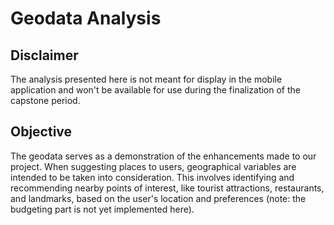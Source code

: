 # Geodata Analysis

## Disclaimer
The analysis presented here is not meant for display in the mobile application and won't be available for use during the finalization of the capstone period. 

## Objective
The geodata serves as a demonstration of the enhancements made to our project. When suggesting places to users, geographical variables are intended to be taken into consideration. This involves identifying and recommending nearby points of interest, like tourist attractions, restaurants, and landmarks, based on the user's location and preferences (note: the budgeting part is not yet implemented here).
